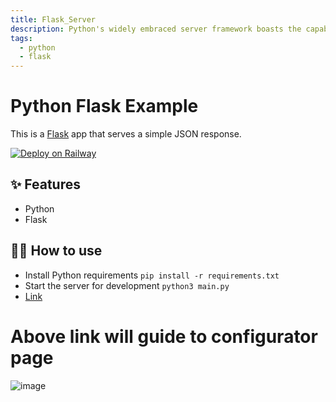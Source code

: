 ```yaml
---
title: Flask_Server
description: Python's widely embraced server framework boasts the capability to develop both APIs and machine learning models
tags:
  - python
  - flask
---
```


# Python Flask Example

This is a [Flask](https://flask.palletsprojects.com/en/1.1.x/) app that serves a simple JSON response.

[![Deploy on Railway](https://railway.app/button.svg)](https://railway.app/new/template/zUcpux)

## ✨ Features

- Python
- Flask

## 💁‍♀️ How to use

- Install Python requirements `pip install -r requirements.txt`
- Start the server for development `python3 main.py`
- [Link](https://flask-production-75b8.up.railway.app/config)
# Above link will guide to configurator page
![image](https://github.com/GolasalaPuneeth/flask-tester/assets/97512630/faf7188e-b812-48d3-861c-0a26675b354a)

